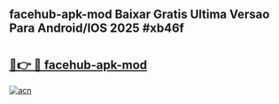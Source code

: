## facehub-apk-mod Baixar Gratis Ultima Versao Para Android/IOS 2025 #xb46f

# <h2><a href="https://ainizakaria.my?title=facehub-apk-mod&ref=20M">🔗👉 🔴 facehub-apk-mod</a></h2>

[![acn](https://github.com/user-attachments/assets/0f9c940e-d8b0-45ae-aac7-cd30a18b3e1c)](https://ainizakaria.my?title=facehub-apk-mod&ref=20M)

